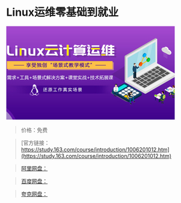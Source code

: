 # Linux运维零基础到就业

![img](../../../assets/study163/free/b1a45785-5f41-43dd-b0ab-5d3ef13e5214.jpg)

> 价格：免费

> [官方链接：https://study.163.com/course/introduction/1006201012.htm](https://study.163.com/course/introduction/1006201012.htm)

> [阿里网盘：]()

> [百度网盘：]()

> [夸克网盘：]()
